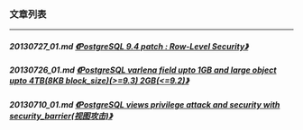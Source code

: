 ### 文章列表  
----  
##### 20130727_01.md   [《PostgreSQL 9.4 patch : Row-Level Security》](20130727_01.md)  
##### 20130726_01.md   [《PostgreSQL varlena field upto 1GB and large object upto 4TB(8KB block_size)(>=9.3) 2GB(<=9.2)》](20130726_01.md)  
##### 20130710_01.md   [《PostgreSQL views privilege attack and security with security_barrier(视图攻击)》](20130710_01.md)  
